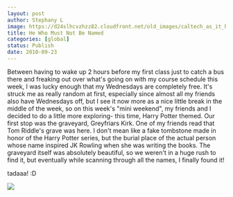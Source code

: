 ```yaml
---
layout: post
author: Stephany L
image: https://d24slhcvzhzz82.cloudfront.net/old_images/caltech_as_it_happens/6a0105349b8251970b0134879a7942970c.jpg
title: He Who Must Not Be Named 
categories: [global]
status: Publish
date: 2010-09-23
---
```



Between having to wake up 2 hours before my first class just to catch a bus there and freaking out over what's going on with my course schedule this week, I was lucky enough that my Wednesdays are completely free. It's struck me as really random at first, especially since almost all my friends also have Wednesdays off, but I see it now more as a nice little break in the middle of the week, so on this week's "mini weekend", my friends and I decided to do a little more exploring- this time, Harry Potter themed. Our first stop was the graveyard, Greyfriars Kirk. One of my friends read that Tom Riddle's grave was here. I don't mean like a fake tombstone made in honor of the Harry Potter series, but the burial place of the actual person whose name inspired JK Rowling when she was writing the books. The graveyard itself was absolutely beautiful, so we weren't in a huge rush to find it, but eventually while scanning through all the names, I finally found it! 

tadaaa! :D
 


![](https://d24slhcvzhzz82.cloudfront.net/old_images/caltech_as_it_happens/6a0105349b8251970b0133f47a37dc970b.jpg)
